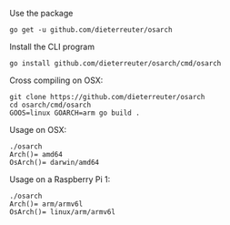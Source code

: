 
Use the package
```
go get -u github.com/dieterreuter/osarch
```

Install the CLI program
```
go install github.com/dieterreuter/osarch/cmd/osarch
```

Cross compiling on OSX:
```
git clone https://github.com/dieterreuter/osarch
cd osarch/cmd/osarch
GOOS=linux GOARCH=arm go build .
```

Usage on OSX:
```
./osarch
Arch()= amd64
OsArch()= darwin/amd64
```

Usage on a Raspberry Pi 1:
```
./osarch
Arch()= arm/armv6l
OsArch()= linux/arm/armv6l
```